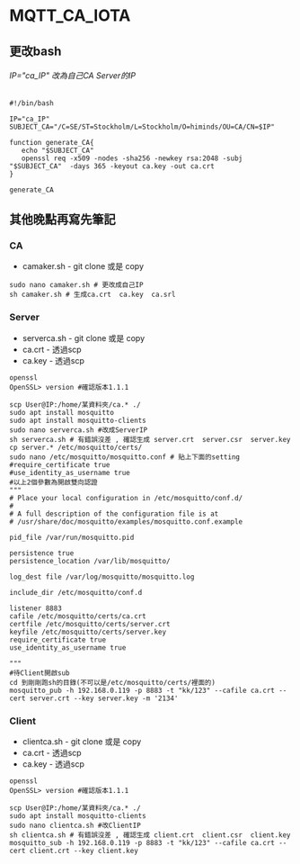 # MQTT_CA_IOTA

## 更改bash
###### IP="ca_IP" 改為自己CA Server的IP
```bash=
#!/bin/bash

IP="ca_IP"
SUBJECT_CA="/C=SE/ST=Stockholm/L=Stockholm/O=himinds/OU=CA/CN=$IP"

function generate_CA{
   echo "$SUBJECT_CA"
   openssl req -x509 -nodes -sha256 -newkey rsa:2048 -subj "$SUBJECT_CA"  -days 365 -keyout ca.key -out ca.crt
}

generate_CA
```

## 其他晚點再寫先筆記
### CA
- camaker.sh - git clone 或是 copy
```bash=
sudo nano camaker.sh # 更改成自己IP
sh camaker.sh # 生成ca.crt  ca.key  ca.srl
```

### Server
- serverca.sh - git clone 或是 copy
- ca.crt - 透過scp
- ca.key - 透過scp
```bash=
openssl
OpenSSL> version #確認版本1.1.1

scp User@IP:/home/某資料夾/ca.* ./
sudo apt install mosquitto
sudo apt install mosquitto-clients
sudo nano serverca.sh #改成ServerIP
sh serverca.sh # 有錯誤沒差 , 確認生成 server.crt  server.csr  server.key
cp server.* /etc/mosquitto/certs/
sudo nano /etc/mosquitto/mosquitto.conf # 貼上下面的setting
#require_certificate true 
#use_identity_as_username true 
#以上2個參數為開啟雙向認證
"""
# Place your local configuration in /etc/mosquitto/conf.d/
#
# A full description of the configuration file is at
# /usr/share/doc/mosquitto/examples/mosquitto.conf.example

pid_file /var/run/mosquitto.pid

persistence true
persistence_location /var/lib/mosquitto/

log_dest file /var/log/mosquitto/mosquitto.log

include_dir /etc/mosquitto/conf.d

listener 8883
cafile /etc/mosquitto/certs/ca.crt
certfile /etc/mosquitto/certs/server.crt
keyfile /etc/mosquitto/certs/server.key
require_certificate true
use_identity_as_username true

"""
#待Client開啟sub
cd 到剛剛跑sh的目錄(不可以是/etc/mosquitto/certs/裡面的)
mosquitto_pub -h 192.168.0.119 -p 8883 -t "kk/123" --cafile ca.crt --cert server.crt --key server.key -m '2134'
```

### Client
- clientca.sh - git clone 或是 copy
- ca.crt - 透過scp
- ca.key - 透過scp
```bash=
openssl
OpenSSL> version #確認版本1.1.1

scp User@IP:/home/某資料夾/ca.* ./
sudo apt install mosquitto-clients
sudo nano clientca.sh #改ClientIP
sh clientca.sh # 有錯誤沒差 , 確認生成 client.crt  client.csr  client.key
mosquitto_sub -h 192.168.0.119 -p 8883 -t "kk/123" --cafile ca.crt --cert client.crt --key client.key
```
